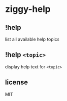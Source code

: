 ziggy-help
====

## !help

list all available help topics

## !help `<topic>`

display help text for `<topic>`

## license

MIT
